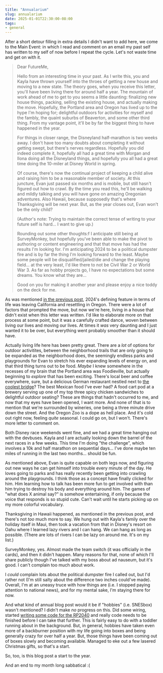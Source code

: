 ```yaml
---
title: "Annualarium"
slug: annualarium
date: 2025-01-01T22:30:00-08:00
tags:
- general
---
```

After a short detour filling in extra details I didn't want to add here, we come to the Main Event: in which I read and comment on an email my past self has written to my self of now before I repeat the cycle. Let's not waste time and get on with it.

> Dear FutureMe,
>
> Hello from an interesting time in your past. As I write this, you and Kayla have thrown yourself into the throes of getting a new house and moving to a new state. The theory goes, when you receive this letter, you'll have been living there for around half a year. The mountain of work ahead of me to get to you seems a little daunting: finalizing new house things, packing, selling the existing house, and actually making the move. Hopefully, the Portland area and Oregon has lived up to the hype I'm hoping for; delightful outdoors for activities for myself and the fambly, the quaint suburbs of Beaverton, and some other third thing. From my vantage point, it'll be by far the biggest thing to have happened in the year.
>
> For things in closer range, the Disneyland half-marathon is two weeks away. I don't have too many doubts about completing it without getting swept, but there's nerves regardless. Hopefully you did indeed complete it, hopefully all had a great time with Morgan and Ilona doing all the Disneyland things, and hopefully you all had a great time doing the 10-miler at Disney World in spring.
>
> Of course, there's now the continual project of keeping a child alive and raising him to be a reasonable member of society. At this juncture, Evan just passed six months and is mobile, but still hasn't figured out how to crawl. By the time you read this, he'll be walking and mildly talking and you will have gone on amazing Oregonian adventures. Also Hawaii, because supposedly that's where Thanksgiving will be next year. But, as the year closes out, Evan won't be the only child?
>
> (Author's note: Trying to maintain the correct tense of writing to your future self is hard... I want to give up.)
>
> Rounding out some other thoughts:f I anticipate still being at SurveyMonkey, but hopefully you've been able to make the pivot to authoring or content engineering and that that move has had the results I'm looking for. I'm anticipating 2024 to be a political dumpster fire and is by far the thing I'm looking forward to the least. Maybe some people will be disqualified/jailed/die and change the playing field... at the very least, I'd like there to not be Civil War 2 or World War 3. As far as hobby projects go, I have no expectations but some dreams. You know what they are...
>
> Good on you for making it another year and please enjoy a nice toddy on the deck for me.

As was mentioned [in the previous post](https://dxprog.com/entry/travelots), 2024's defining feature in terms of life was leaving California and resettling in Oregon. There were a lot of factors that prompted the move, but now we're here, living in a house that didn't exist when this letter was written. I'd like to elaborate more on that process at some point, but it was a carefully crafted dance, woven between living our lives and moving our lives. At times it _was_ very daunting and I just wanted it to be over, but everything went probably smoother than it should have.

Actually living life here has been pretty great. There are a _lot_ of options for outdoor activitites, between the neighborhood trails that are only going to be expanded as the neighborhood does, the seemingly endless parks and playgrounds for Evan to stretch his ever expanding levels of energy on, and that third thing turns out to be food. _Maybe_ I knew somewhere in the recesses of my brain that the Portland area was Foodieville, but actually beginning to _explore_ that has been exciting. There's local beer and coffee everywhere, sure, but a delicious German restaurant nestled next to [the coolest bridge](https://en.wikipedia.org/wiki/St._Johns_Bridge#/media/File:StJohnsBridge.jpg)? The best Mexican food I've ever had? A food cart pod at a brewery serving up one of my top three spicy chicken sandwiches to delightful outdoor seating? These are things that hadn't occurred to me, and now that my eyes have been opened, I want more. And none of that is to mention that we're surrounded by wineries, one being a three minute drive down the street. And the Oregon Zoo is a dope as hell place. And it's cold out right now, feeling _quite_ seasonal. I could go on, but I won't. There's more letter to comment on.

Both Disney race weekends went fine, and we had a great time hanging out with the devbuses. Kayla and I are actually looking down the barrel of the next races in a few weeks. This time I'm doing "the challenge", which involves a 10k and half marathon on sequential days... I've done maybe ten miles of running in the last two months... should be fun.

As mentioned above, Evan is quite capable on both legs now, and figuring out new ways he can get himself into trouble every minute of the day. He loves going to parks and has really recently been getting into crawling around the playgrounds. I think those as a concept have finally clicked for him. Him learning how to talk has been more fun to get involved with than him trying to destroy his body and everything around him. The games of "what does X animal say?" is somehow entertaining, if only because the voice that responds is so stupid cute. Can't wait until he starts picking up on my more colorful vocabulary.

Thanksgiving in Hawaii happened, as mentioned in the previous post, and there's not _too_ much more to say. We hung out with Kayla's family over the holiday itself in Maui, then took a vacation from that in Disney's resort on Oahu where I learned lazy rivers and I can hang. We can hang as long as possible. (There are lots of rivers I can be lazy on around me. It's on my list.)

SurveyMonkey, yes. Almost made the team switch (it was officially in the cards), and then it didn't happen. Many reasons for that, none of which I'll share publicly though I've talked with my boss about ad nauseum, but it's good. I can't complain too much about work.

I _could_ complain lots about the political dumpster fire I called out, but I'd rather not (I'm still salty about the difference two inches could've made). Overall, I'm at an uneasy truce with how things are (i.e. I stopped paying attention to national news), and for my mental sake, I'm staying there for now.

And what kind of annual blog post would it be if "hobbies" (i.e. SNESbox) wasn't mentioned? I didn't make _no_ progress on this. Did some wiring, started [writing some code for the RP2040](https://github.com/hakkslab/spcbox) and really code needs to be finished before I can take that further. This is fairly easy to do with a toddler running about in the background. But, in general, hobbies have taken even more of a backburner position with my life going into boxes and being generally crazy for over half a year. But, those things have been coming out of boxes slowly and becoming available. Managed to eke out a few lasered Christmas gifts, so that's a start.

So, too, is this blog post a start to the year.

And an end to my month long sabbatical :(
